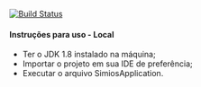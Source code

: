 [![Build Status](https://travis-ci.com/github/Carlos-Lopes1985/cartaocreditousuario.svg?branch=master)](https://travis-ci.com/github/Carlos-Lopes1985/cartaocreditousuario)

#### Instruções para uso - Local
- Ter o JDK 1.8 instalado na máquina;
- Importar o projeto em sua IDE de preferência;
- Executar o arquivo SimiosApplication.


